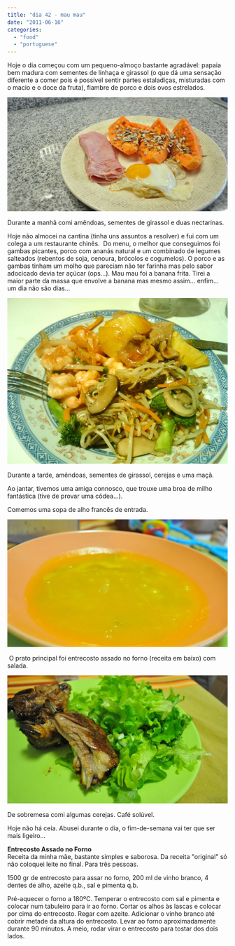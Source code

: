 ```yaml
---
title: "dia 42 - mau mau"
date: "2011-06-16"
categories: 
  - "food"
  - "portuguese"
---
```


Hoje o dia começou com um pequeno-almoço bastante agradável: papaia bem madura com sementes de linhaça e girassol (o que dá uma sensação diferente a comer pois é possível sentir partes estaladiças, misturadas com o macio e o doce da fruta), fiambre de porco e dois ovos estrelados.

  

[![](images/Cozinha+de+Caverna+-+1089.jpg)](http://2.bp.blogspot.com/-JEloky1kXnk/Tfp0-WsjsvI/AAAAAAAAENw/ojiV1Uababk/s1600/Cozinha+de+Caverna+-+1089.jpg)

  

Durante a manhã comi amêndoas, sementes de girassol e duas nectarinas.

  

Hoje não almocei na cantina (tinha uns assuntos a resolver) e fui com um colega a um restaurante chinês.  Do menu, o melhor que conseguimos foi gambas picantes, porco com ananás natural e um combinado de legumes salteados (rebentos de soja, cenoura, brócolos e cogumelos). O porco e as gambas tinham um molho que pareciam não ter farinha mas pelo sabor adocicado devia ter açúcar (ops...). Mau mau foi a banana frita. Tirei a maior parte da massa que envolve a banana mas mesmo assim... enfim... um dia não são dias...

  

[![](images/Cozinha+de+Caverna+-+1098.jpg)](http://2.bp.blogspot.com/-tB001FaPoLA/Tfp0_e4BBfI/AAAAAAAAEN4/a6dVu6JHLDg/s1600/Cozinha+de+Caverna+-+1098.jpg)

  
Durante a tarde, amêndoas, sementes de girassol, cerejas e uma maçã.  
  
Ao jantar, tivemos uma amiga connosco, que trouxe uma broa de milho fantástica (tive de provar uma côdea...).  
  
Comemos uma sopa de alho francês de entrada.  
  

[![](images/Cozinha+de+Caverna+-+1092.jpg)](http://2.bp.blogspot.com/-4XFf92FxuP8/Tfp3SkeJ5VI/AAAAAAAAEOA/Cwkml1MXl6Y/s1600/Cozinha+de+Caverna+-+1092.jpg)

  
 O prato principal foi entrecosto assado no forno (receita em baixo) com salada.  
  

[![](images/Cozinha+de+Caverna+-+1097.jpg)](http://3.bp.blogspot.com/-d3UMNXRalgU/Tfp1FH3WI3I/AAAAAAAAEN8/DqQCbp7vh-I/s1600/Cozinha+de+Caverna+-+1097.jpg)

  
De sobremesa comi algumas cerejas. Café solúvel.  
  
Hoje não há ceia. Abusei durante o dia, o fim-de-semana vai ter que ser mais ligeiro...  
  
**Entrecosto Assado no Forno**  
Receita da minha mãe, bastante simples e saborosa. Da receita "original" só não coloquei leite no final. Para três pessoas.  
  
1500 gr de entrecosto para assar no forno, 200 ml de vinho branco, 4 dentes de alho, azeite q.b., sal e pimenta q.b.  
  
Pré-aquecer o forno a 180ºC. Temperar o entrecosto com sal e pimenta e colocar num tabuleiro para ir ao forno. Cortar os alhos às lascas e colocar por cima do entrecosto. Regar com azeite. Adicionar o vinho branco até cobrir metade da altura do entrecosto. Levar ao forno aproximadamente durante 90 minutos. A meio, rodar virar o entrecosto para tostar dos dois lados.
